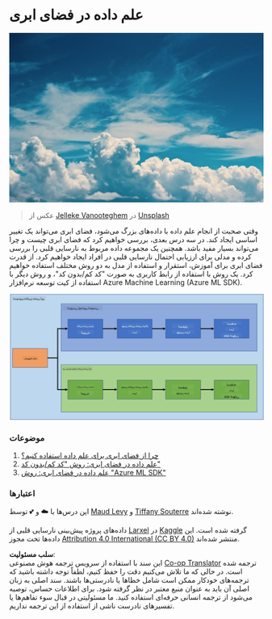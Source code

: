 <!--
CO_OP_TRANSLATOR_METADATA:
{
  "original_hash": "8dfe141a0f46f7d253e07f74913c7f44",
  "translation_date": "2025-08-24T21:52:46+00:00",
  "source_file": "5-Data-Science-In-Cloud/README.md",
  "language_code": "fa"
}
-->
# علم داده در فضای ابری

![cloud-picture](../../../translated_images/cloud-picture.f5526de3c6c6387b2d656ba94f019b3352e5e3854a78440e4fb00c93e2dea675.fa.jpg)

> عکس از [Jelleke Vanooteghem](https://unsplash.com/@ilumire) در [Unsplash](https://unsplash.com/s/photos/cloud?orientation=landscape)

وقتی صحبت از انجام علم داده با داده‌های بزرگ می‌شود، فضای ابری می‌تواند یک تغییر اساسی ایجاد کند. در سه درس بعدی، بررسی خواهیم کرد که فضای ابری چیست و چرا می‌تواند بسیار مفید باشد. همچنین یک مجموعه داده مربوط به نارسایی قلبی را بررسی کرده و مدلی برای ارزیابی احتمال نارسایی قلبی در افراد ایجاد خواهیم کرد. از قدرت فضای ابری برای آموزش، استقرار و استفاده از مدل به دو روش مختلف استفاده خواهیم کرد. یک روش با استفاده از رابط کاربری به صورت "کد کم/بدون کد"، و روش دیگر با استفاده از کیت توسعه نرم‌افزار Azure Machine Learning (Azure ML SDK).

![project-schema](../../../translated_images/project-schema.420e56d495624541eaecf2b737f138c86fb7d8162bb1c0bf8783c350872ffc4d.fa.png)

### موضوعات

1. [چرا از فضای ابری برای علم داده استفاده کنیم؟](17-Introduction/README.md)
2. [علم داده در فضای ابری: روش "کد کم/بدون کد"](18-Low-Code/README.md)
3. [علم داده در فضای ابری: روش "Azure ML SDK"](19-Azure/README.md)

### اعتبارها
این درس‌ها با ☁️ و 💕 توسط [Maud Levy](https://twitter.com/maudstweets) و [Tiffany Souterre](https://twitter.com/TiffanySouterre) نوشته شده‌اند.

داده‌های پروژه پیش‌بینی نارسایی قلبی از [
Larxel](https://www.kaggle.com/andrewmvd) در [Kaggle](https://www.kaggle.com/andrewmvd/heart-failure-clinical-data) گرفته شده است. این داده‌ها تحت مجوز [Attribution 4.0 International (CC BY 4.0)](https://creativecommons.org/licenses/by/4.0/) منتشر شده‌اند.

**سلب مسئولیت**:  
این سند با استفاده از سرویس ترجمه هوش مصنوعی [Co-op Translator](https://github.com/Azure/co-op-translator) ترجمه شده است. در حالی که ما تلاش می‌کنیم دقت را حفظ کنیم، لطفاً توجه داشته باشید که ترجمه‌های خودکار ممکن است شامل خطاها یا نادرستی‌ها باشند. سند اصلی به زبان اصلی آن باید به عنوان منبع معتبر در نظر گرفته شود. برای اطلاعات حساس، توصیه می‌شود از ترجمه انسانی حرفه‌ای استفاده کنید. ما مسئولیتی در قبال سوء تفاهم‌ها یا تفسیرهای نادرست ناشی از استفاده از این ترجمه نداریم.